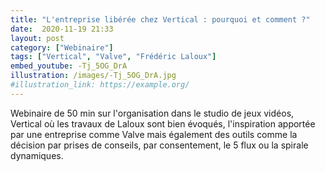 ```yaml
---
title: "L'entreprise libérée chez Vertical : pourquoi et comment ?"
date:  2020-11-19 21:33
layout: post
category: ["Webinaire"]
tags: ["Vertical", "Valve", "Frédéric Laloux"]
embed_youtube: -Tj_5OG_DrA
illustration: /images/-Tj_5OG_DrA.jpg
#illustration_link: https://example.org/
---
```


Webinaire de 50 min sur l'organisation dans le studio de jeux vidéos, Vertical où les travaux de Laloux sont bien évoqués, l'inspiration apportée par une entreprise comme Valve mais également des outils comme la décision par prises de conseils, par consentement, le 5 flux ou la spirale dynamiques.
